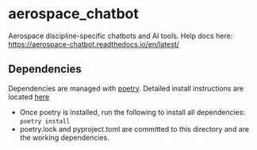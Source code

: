 # aerospace_chatbot
Aerospace discipline-specific chatbots and AI tools.
Help docs here: https://aerospace-chatbot.readthedocs.io/en/latest/

## Dependencies
Dependencies are managed with [poetry](https://python-poetry.org/). Detailed install instructions are located [here](https://www.evernote.com/shard/s84/sh/f37de730-ce37-cd28-789c-86c3dc024a7c/90VLNref38KARua10p4am7IZkwsOxo93fXuBNqba-HpeIkMqGpRZrRkmjw)
* Once poetry is installed, run the following to install all dependencies: <code>poetry install</code>
* poetry.lock and pyproject.toml are committed to this directory and are the working dependencies.
